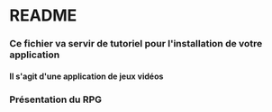 # README

### Ce fichier va servir de tutoriel pour l'installation de votre application

#### Il s'agit d'une application de jeux vidéos

### Présentation du RPG
